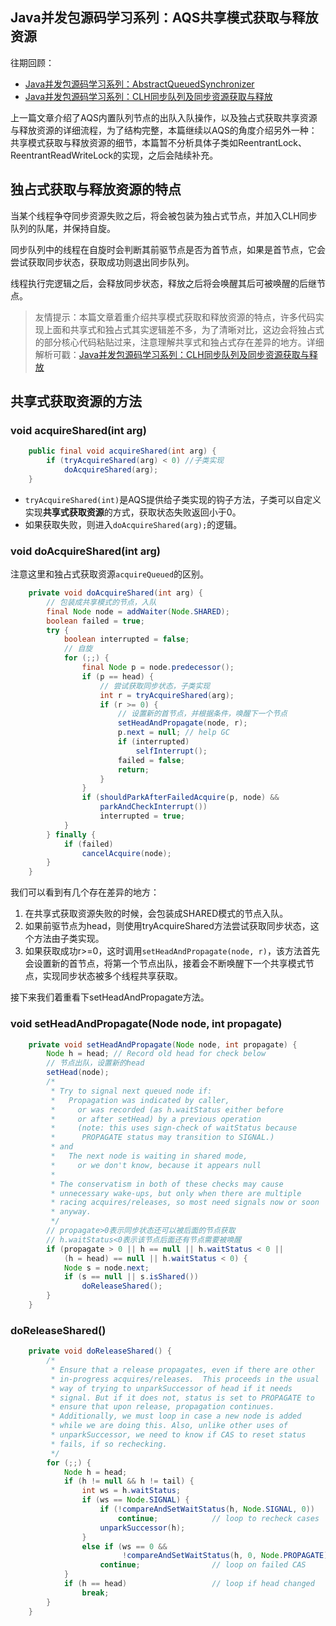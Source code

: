 ## Java并发包源码学习系列：AQS共享模式获取与释放资源

往期回顾：

- [Java并发包源码学习系列：AbstractQueuedSynchronizer](https://www.cnblogs.com/summerday152/p/14238284.html)
- [Java并发包源码学习系列：CLH同步队列及同步资源获取与释放](https://www.cnblogs.com/summerday152/p/14244324.html)

上一篇文章介绍了AQS内置队列节点的出队入队操作，以及独占式获取共享资源与释放资源的详细流程，为了结构完整，本篇继续以AQS的角度介绍另外一种：共享模式获取与释放资源的细节，本篇暂不分析具体子类如ReentrantLock、ReentrantReadWriteLock的实现，之后会陆续补充。

## 独占式获取与释放资源的特点

当某个线程争夺同步资源失败之后，将会被包装为独占式节点，并加入CLH同步队列的队尾，并保持自旋。

同步队列中的线程在自旋时会判断其前驱节点是否为首节点，如果是首节点，它会尝试获取同步状态，获取成功则退出同步队列。

线程执行完逻辑之后，会释放同步状态，释放之后将会唤醒其后可被唤醒的后继节点。

> 友情提示：本篇文章着重介绍共享模式获取和释放资源的特点，许多代码实现上面和共享式和独占式其实逻辑差不多，为了清晰对比，这边会将独占式的部分核心代码粘贴过来，注意理解共享式和独占式存在差异的地方。详细解析可戳：[Java并发包源码学习系列：CLH同步队列及同步资源获取与释放](https://blog.csdn.net/Sky_QiaoBa_Sum/article/details/112301359)





## 共享式获取资源的方法

### void acquireShared(int arg)

```java
    public final void acquireShared(int arg) {
        if (tryAcquireShared(arg) < 0) //子类实现
            doAcquireShared(arg);
    }
```

- `tryAcquireShared(int)`是AQS提供给子类实现的钩子方法，子类可以自定义实现**共享式获取资源**的方式，获取状态失败返回小于0。
- 如果获取失败，则进入`doAcquireShared(arg);`的逻辑。

### void doAcquireShared(int arg)

注意这里和独占式获取资源`acquireQueued`的区别。

```java
    private void doAcquireShared(int arg) {
        // 包装成共享模式的节点，入队
        final Node node = addWaiter(Node.SHARED);
        boolean failed = true;
        try {
            boolean interrupted = false;
            // 自旋
            for (;;) {
                final Node p = node.predecessor();
                if (p == head) {
                    // 尝试获取同步状态，子类实现
                    int r = tryAcquireShared(arg);
                    if (r >= 0) {
                        // 设置新的首节点，并根据条件，唤醒下一个节点
                        setHeadAndPropagate(node, r);
                        p.next = null; // help GC
                        if (interrupted)
                            selfInterrupt();
                        failed = false;
                        return;
                    }
                }
                if (shouldParkAfterFailedAcquire(p, node) &&
                    parkAndCheckInterrupt())
                    interrupted = true;
            }
        } finally {
            if (failed)
                cancelAcquire(node);
        }
    }
```

我们可以看到有几个存在差异的地方：

1. 在共享式获取资源失败的时候，会包装成SHARED模式的节点入队。
2. 如果前驱节点为head，则使用tryAcquireShared方法尝试获取同步状态，这个方法由子类实现。
3. 如果获取成功r>=0，这时调用`setHeadAndPropagate(node, r)`，该方法首先会设置新的首节点，将第一个节点出队，接着会不断唤醒下一个共享模式节点，实现同步状态被多个线程共享获取。

接下来我们着重看下setHeadAndPropagate方法。

### void setHeadAndPropagate(Node node, int propagate)

```java
    private void setHeadAndPropagate(Node node, int propagate) {
        Node h = head; // Record old head for check below
        // 节点出队，设置新的head
        setHead(node);
        /*
         * Try to signal next queued node if:
         *   Propagation was indicated by caller,
         *     or was recorded (as h.waitStatus either before
         *     or after setHead) by a previous operation
         *     (note: this uses sign-check of waitStatus because
         *      PROPAGATE status may transition to SIGNAL.)
         * and
         *   The next node is waiting in shared mode,
         *     or we don't know, because it appears null
         *
         * The conservatism in both of these checks may cause
         * unnecessary wake-ups, but only when there are multiple
         * racing acquires/releases, so most need signals now or soon
         * anyway.
         */
        // propagate>0表示同步状态还可以被后面的节点获取
        // h.waitStatus<0表示该节点后面还有节点需要被唤醒
        if (propagate > 0 || h == null || h.waitStatus < 0 ||
            (h = head) == null || h.waitStatus < 0) {
            Node s = node.next;
            if (s == null || s.isShared())
                doReleaseShared();
        }
    }
```

### doReleaseShared()

```java
    private void doReleaseShared() {
        /*
         * Ensure that a release propagates, even if there are other
         * in-progress acquires/releases.  This proceeds in the usual
         * way of trying to unparkSuccessor of head if it needs
         * signal. But if it does not, status is set to PROPAGATE to
         * ensure that upon release, propagation continues.
         * Additionally, we must loop in case a new node is added
         * while we are doing this. Also, unlike other uses of
         * unparkSuccessor, we need to know if CAS to reset status
         * fails, if so rechecking.
         */
        for (;;) {
            Node h = head;
            if (h != null && h != tail) {
                int ws = h.waitStatus;
                if (ws == Node.SIGNAL) {
                    if (!compareAndSetWaitStatus(h, Node.SIGNAL, 0))
                        continue;            // loop to recheck cases
                    unparkSuccessor(h);
                }
                else if (ws == 0 &&
                         !compareAndSetWaitStatus(h, 0, Node.PROPAGATE))
                    continue;                // loop on failed CAS
            }
            if (h == head)                   // loop if head changed
                break;
        }
    }
```

